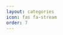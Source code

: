 ```yaml
---
layout: categories
icon: fas fa-stream
order: 7
---
```


<!-- https://aksakalli.github.io/jekyll-doc-theme/docs/font-awesome/ -->